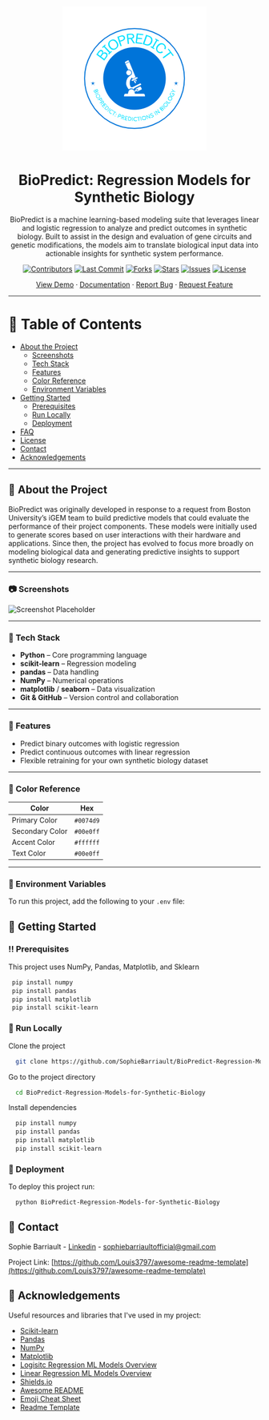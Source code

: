 <!--
Hey, thanks for using the awesome-readme-template template.  
If you have any enhancements, then fork this project and create a pull request 
or just open an issue with the label "enhancement".

Don't forget to give this project a star for additional support ;)
Maybe you can mention me or this repo in the acknowledgements too
-->
<div align="center">

![Logo](assets/Biopredict_Visual.png)

# BioPredict: Regression Models for Synthetic Biology

BioPredict is a machine learning-based modeling suite that leverages linear and logistic regression to analyze and predict outcomes in synthetic biology. Built to assist in the design and evaluation of gene circuits and genetic modifications, the models aim to translate biological input data into actionable insights for synthetic system performance.

[![Contributors](https://img.shields.io/github/contributors/SophieBarriault/BioPredict-Regression-Models-for-Synthetic-Biology)](https://github.com/SophieBarriault/BioPredict-Regression-Models-for-Synthetic-Biology/graphs/contributors)
[![Last Commit](https://img.shields.io/github/last-commit/SophieBarriault/BioPredict-Regression-Models-for-Synthetic-Biology)](https://github.com/SophieBarriault/BioPredict-Regression-Models-for-Synthetic-Biology)
[![Forks](https://img.shields.io/github/forks/SophieBarriault/BioPredict-Regression-Models-for-Synthetic-Biology)](https://github.com/SophieBarriault/BioPredict-Regression-Models-for-Synthetic-Biology/network/members)
[![Stars](https://img.shields.io/github/stars/SophieBarriault/BioPredict-Regression-Models-for-Synthetic-Biology)](https://github.com/SophieBarriault/BioPredict-Regression-Models-for-Synthetic-Biology/stargazers)
[![Issues](https://img.shields.io/github/issues/SophieBarriault/BioPredict-Regression-Models-for-Synthetic-Biology)](https://github.com/SophieBarriault/BioPredict-Regression-Models-for-Synthetic-Biology/issues)
[![License](https://img.shields.io/github/license/SophieBarriault/BioPredict-Regression-Models-for-Synthetic-Biology.svg)](https://github.com/SophieBarriault/BioPredict-Regression-Models-for-Synthetic-Biology/blob/main/LICENSE)

[View Demo](https://github.com/sophiebarriault/BioPredict) ·
[Documentation](https://github.com/sophiebarriault/BioPredict) ·
[Report Bug](https://github.com/sophiebarriault/BioPredict/issues) ·
[Request Feature](https://github.com/sophiebarriault/BioPredict/issues)

</div>

---

# 📔 Table of Contents

- [About the Project](#about-the-project)
  - [Screenshots](#screenshots)
  - [Tech Stack](#tech-stack)
  - [Features](#features)
  - [Color Reference](#color-reference)
  - [Environment Variables](#environment-variables)
- [Getting Started](#getting-started)
  - [Prerequisites](#prerequisites)
  - [Run Locally](#run-locally)
  - [Deployment](#deployment)
- [FAQ](#faq)
- [License](#license)
- [Contact](#contact)
- [Acknowledgements](#acknowledgements)


---

## 🌟 About the Project

BioPredict was originally developed in response to a request from Boston University’s iGEM team to build predictive models that could evaluate the performance of their project components. These models were initially used to generate scores based on user interactions with their hardware and applications. Since then, the project has evolved to focus more broadly on modeling biological data and generating predictive insights to support synthetic biology research.

---

### 📷 Screenshots

![Screenshot Placeholder](https://placehold.co/600x400?text=Your+Screenshot+here)

---

### 👾 Tech Stack

- **Python** – Core programming language  
- **scikit-learn** – Regression modeling  
- **pandas** – Data handling  
- **NumPy** – Numerical operations  
- **matplotlib** / **seaborn** – Data visualization 
- **Git & GitHub** – Version control and collaboration 

---

### 🎯 Features

- Predict binary outcomes with logistic regression
- Predict continuous outcomes with linear regression
- Flexible retraining for your own synthetic biology dataset

---

### 🎨 Color Reference

| Color             | Hex        |
| ----------------- | ---------- |
| Primary Color     | `#0074d9`  |
| Secondary Color   | `#00e0ff`  |
| Accent Color      | `#ffffff`  |
| Text Color        | `#00e0ff`  |

---

### 🔑 Environment Variables

To run this project, add the following to your `.env` file:



<!-- Getting Started -->
## 	:toolbox: Getting Started

<!-- Prerequisites -->
### :bangbang: Prerequisites

This project uses NumPy, Pandas, Matplotlib, and Sklearn 

```bash
 pip install numpy 
 pip install pandas
 pip install matplotlib
 pip install scikit-learn 
```
<!-- Run Locally -->
### :running: Run Locally

Clone the project

```bash
  git clone https://github.com/SophieBarriault/BioPredict-Regression-Models-for-Synthetic-Biology.git
```

Go to the project directory

```bash
  cd BioPredict-Regression-Models-for-Synthetic-Biology 
```

Install dependencies

```bash
  pip install numpy 
  pip install pandas
  pip install matplotlib
  pip install scikit-learn 
```

<!-- Deployment -->
### :triangular_flag_on_post: Deployment

To deploy this project run: 

```bash
  python BioPredict-Regression-Models-for-Synthetic-Biology 
```
 



 
<!-- Contact -->
## :handshake: Contact

Sophie Barriault - [Linkedin](www.linkedin.com/in/sophie-barriault) - sophiebarriaultofficial@gmail.com 

Project Link: [https://github.com/Louis3797/awesome-readme-template](https://github.com/Louis3797/awesome-readme-template)


<!-- Acknowledgments -->
## :gem: Acknowledgements

Useful resources and libraries that I've used in my project: 


 - [Scikit-learn](https://scikit-learn.org/stable/) 
 - [Pandas](https://pandas.pydata.org/) 
 - [NumPy](https://numpy.org/) 
 - [Matplotlib](https://matplotlib.org/) 
 - [Logisitc Regression ML Models Overview](https://www.geeksforgeeks.org/machine-learning/understanding-logistic-regression/)
 - [Linear Regression ML Models Overview](https://www.geeksforgeeks.org/machine-learning/ml-linear-regression/) 
 - [Shields.io](https://shields.io/)
 - [Awesome README](https://github.com/matiassingers/awesome-readme)
 - [Emoji Cheat Sheet](https://github.com/ikatyang/emoji-cheat-sheet/blob/master/README.md#travel--places)
 - [Readme Template](https://github.com/othneildrew/Best-README-Template) 


















